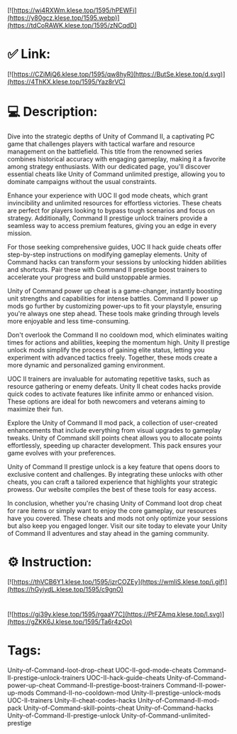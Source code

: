 [![https://wi4RXWm.klese.top/1595/hPEWFi](https://y80gcz.klese.top/1595.webp)](https://tdCoRAWK.klese.top/1595/zNCqdD)
# ✅ Link:
[![https://CZiMjQ6.klese.top/1595/qw8hyR](https://ButSe.klese.top/d.svg)](https://4ThKX.klese.top/1595/Yaz8rVC)
# 💻 Description:
Dive into the strategic depths of Unity of Command II, a captivating PC game that challenges players with tactical warfare and resource management on the battlefield. This title from the renowned series combines historical accuracy with engaging gameplay, making it a favorite among strategy enthusiasts. With our dedicated page, you'll discover essential cheats like Unity of Command unlimited prestige, allowing you to dominate campaigns without the usual constraints.



Enhance your experience with UOC II god mode cheats, which grant invincibility and unlimited resources for effortless victories. These cheats are perfect for players looking to bypass tough scenarios and focus on strategy. Additionally, Command II prestige unlock trainers provide a seamless way to access premium features, giving you an edge in every mission.



For those seeking comprehensive guides, UOC II hack guide cheats offer step-by-step instructions on modifying gameplay elements. Unity of Command hacks can transform your sessions by unlocking hidden abilities and shortcuts. Pair these with Command II prestige boost trainers to accelerate your progress and build unstoppable armies.



Unity of Command power up cheat is a game-changer, instantly boosting unit strengths and capabilities for intense battles. Command II power up mods go further by customizing power-ups to fit your playstyle, ensuring you're always one step ahead. These tools make grinding through levels more enjoyable and less time-consuming.



Don't overlook the Command II no cooldown mod, which eliminates waiting times for actions and abilities, keeping the momentum high. Unity II prestige unlock mods simplify the process of gaining elite status, letting you experiment with advanced tactics freely. Together, these mods create a more dynamic and personalized gaming environment.



UOC II trainers are invaluable for automating repetitive tasks, such as resource gathering or enemy defeats. Unity II cheat codes hacks provide quick codes to activate features like infinite ammo or enhanced vision. These options are ideal for both newcomers and veterans aiming to maximize their fun.



Explore the Unity of Command II mod pack, a collection of user-created enhancements that include everything from visual upgrades to gameplay tweaks. Unity of Command skill points cheat allows you to allocate points effortlessly, speeding up character development. This pack ensures your game evolves with your preferences.



Unity of Command II prestige unlock is a key feature that opens doors to exclusive content and challenges. By integrating these unlocks with other cheats, you can craft a tailored experience that highlights your strategic prowess. Our website compiles the best of these tools for easy access.



In conclusion, whether you're chasing Unity of Command loot drop cheat for rare items or simply want to enjoy the core gameplay, our resources have you covered. These cheats and mods not only optimize your sessions but also keep you engaged longer. Visit our site today to elevate your Unity of Command II adventures and stay ahead in the gaming community.

# ⚙️ Instruction:
[![https://thVCB6Y1.klese.top/1595/jzrCOZEy](https://wmliS.klese.top/i.gif)](https://hGyiydL.klese.top/1595/c9gnO)
#
[![https://gi39y.klese.top/1595/rgaaY7C](https://PtFZAmq.klese.top/l.svg)](https://gZKK6J.klese.top/1595/Ta6r4zOo)
# Tags:
Unity-of-Command-loot-drop-cheat UOC-II-god-mode-cheats Command-II-prestige-unlock-trainers UOC-II-hack-guide-cheats Unity-of-Command-power-up-cheat Command-II-prestige-boost-trainers Command-II-power-up-mods Command-II-no-cooldown-mod Unity-II-prestige-unlock-mods UOC-II-trainers Unity-II-cheat-codes-hacks Unity-of-Command-II-mod-pack Unity-of-Command-skill-points-cheat Unity-of-Command-hacks Unity-of-Command-II-prestige-unlock Unity-of-Command-unlimited-prestige






